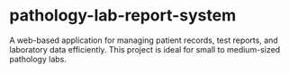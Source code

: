 # pathology-lab-report-system
A web-based application for managing patient records, test reports, and laboratory data efficiently. This project is ideal for small to medium-sized pathology labs.
